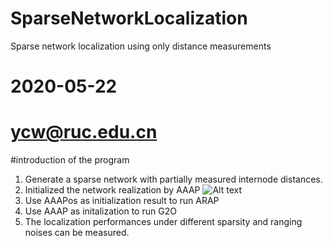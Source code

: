 # SparseNetworkLocalization
Sparse network localization using only distance measurements

# 2020-05-22
# ycw@ruc.edu.cn

#introduction of the program

1. Generate a sparse network with partially measured internode distances. 
2. Initialized the network realization by AAAP
![Alt text](https://github.com/yongcaiwang/SparseNetworkLocalization/master/result/network.png)
3. Use AAAPos as initialization result to run ARAP
4. Use AAAP as initalization to run G2O
5. The localization performances under different sparsity and ranging noises can be measured. 

